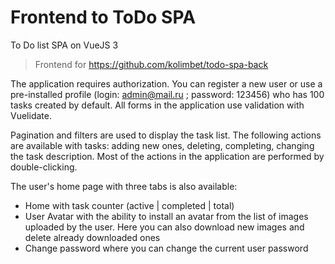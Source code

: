 # Frontend to ToDo SPA

To Do list SPA on VueJS 3

> Frontend for https://github.com/kolimbet/todo-spa-back

The application requires authorization. You can register a new user or use a pre-installed profile (login: admin@mail.ru ; password: 123456) who has 100 tasks created by default. All forms in the application use validation with Vuelidate.

Pagination and filters are used to display the task list. The following actions are available with tasks: adding new ones, deleting, completing, changing the task description. Most of the actions in the application are performed by double-clicking.

The user's home page with three tabs is also available:

- Home with task counter (active | completed | total)
- User Avatar with the ability to install an avatar from the list of images uploaded by the user. Here you can also download new images and delete already downloaded ones
- Change password where you can change the current user password
